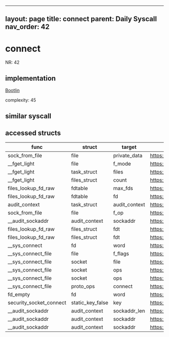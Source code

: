 
---
layout: page
title: connect
parent: Daily Syscall
nav_order: 42
---
        

# connect
NR: 42

## implementation
[Bootlin](https://elixir.bootlin.com/linux/v6.14.7/source/net/socket.c#L2066)

complexity: 45


## similar syscall


## accessed structs

|func|struct|target|location|has_read|has_write|
|--|--|--|--|--|--|
|sock_from_file|file|private_data|https://elixir.bootlin.com/linux/v6.14.7/source/net/socket.c#L520|true|true|
|__fget_light|file|f_mode|https://elixir.bootlin.com/linux/v6.14.7/source/fs/file.c#L1156|true|true|
|__fget_light|task_struct|files|https://elixir.bootlin.com/linux/v6.14.7/source/fs/file.c#L1142|true|true|
|__fget_light|files_struct|count|https://elixir.bootlin.com/linux/v6.14.7/source/fs/file.c#L1154|false|false|
|files_lookup_fd_raw|fdtable|max_fds|https://elixir.bootlin.com/linux/v6.14.7/source/include/linux/fdtable.h#L75|true|true|
|files_lookup_fd_raw|fdtable|fd|https://elixir.bootlin.com/linux/v6.14.7/source/include/linux/fdtable.h#L84|true|true|
|audit_context|task_struct|audit_context|https://elixir.bootlin.com/linux/v6.14.7/source/include/linux/audit.h#L316|true|true|
|sock_from_file|file|f_op|https://elixir.bootlin.com/linux/v6.14.7/source/net/socket.c#L519|true|true|
|__audit_sockaddr|audit_context|sockaddr|https://elixir.bootlin.com/linux/v6.14.7/source/kernel/auditsc.c#L2716|true|true|
|files_lookup_fd_raw|files_struct|fdt|https://elixir.bootlin.com/linux/v6.14.7/source/include/linux/fdtable.h#L74|false|false|
|files_lookup_fd_raw|files_struct|fdt|https://elixir.bootlin.com/linux/v6.14.7/source/include/linux/fdtable.h#L74|true|true|
|__sys_connect|fd|word|https://elixir.bootlin.com/linux/v6.14.7/source/net/socket.c#L2063|true|true|
|__sys_connect_file|file|f_flags|https://elixir.bootlin.com/linux/v6.14.7/source/net/socket.c#L2045|true|true|
|__sys_connect_file|socket|file|https://elixir.bootlin.com/linux/v6.14.7/source/net/socket.c#L2045|true|true|
|__sys_connect_file|socket|ops|https://elixir.bootlin.com/linux/v6.14.7/source/net/socket.c#L2044|false|false|
|__sys_connect_file|socket|ops|https://elixir.bootlin.com/linux/v6.14.7/source/net/socket.c#L2044|true|true|
|__sys_connect_file|proto_ops|connect|https://elixir.bootlin.com/linux/v6.14.7/source/net/socket.c#L2044|true|true|
|fd_empty|fd|word|https://elixir.bootlin.com/linux/v6.14.7/source/include/linux/file.h#L47|true|true|
|security_socket_connect|static_key_false|key|https://elixir.bootlin.com/linux/v6.14.7/source/security/security.c#L4629|false|false|
|__audit_sockaddr|audit_context|sockaddr_len|https://elixir.bootlin.com/linux/v6.14.7/source/kernel/auditsc.c#L2715|false|false|
|__audit_sockaddr|audit_context|sockaddr|https://elixir.bootlin.com/linux/v6.14.7/source/kernel/auditsc.c#L2712|false|false|
|__audit_sockaddr|audit_context|sockaddr|https://elixir.bootlin.com/linux/v6.14.7/source/kernel/auditsc.c#L2707|true|true|
